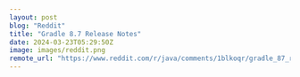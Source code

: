 ```yaml
---
layout: post
blog: "Reddit"
title: "Gradle 8.7 Release Notes"
date: 2024-03-23T05:29:50Z
image: images/reddit.png
remote_url: "https://www.reddit.com/r/java/comments/1blkoqr/gradle_87_release_notes/"
---
```

